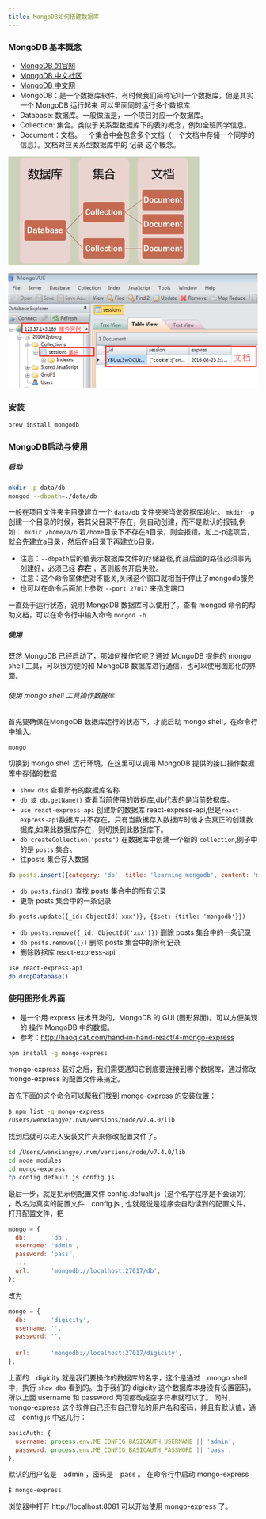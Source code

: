 ```yaml
---
title: MongoDB如何搭建数据库
---
```


### MongoDB 基本概念

- [ MongoDB 的官网](https://www.mongodb.com/)
- [ MongoDB 中文社区](http://www.mongoing.com/)
- [ MongoDB 中文网](http://www.mongodb.org.cn/)
- MongoDB：是一个数据库软件，有时候我们简称它叫一个数据库，但是其实一个 MongoDB 运行起来 可以里面同时运行多个数据库
- Database: 数据库。一般做法是，一个项目对应一个数据库。
- Collection: 集合。类似于关系型数据库下的表的概念，例如全班同学信息。
- Document：文档。一个集合中会包含多个文档（一个文档中存储一个同学的信息）。文档对应关系型数据库中的 记录 这个概念。

![mongodbstructure](./img/mongodbstructure.png)

![mongovue](./img/mongovue.png)

### 安装

```bash
brew install mongodb
```

### MongoDB启动与使用

##### 启动

```bash
mkdir -p data/db
mongod --dbpath=./data/db
```
一般在项目文件夹主目录建立一个  `data/db` 文件夹来当做数据库地址。
`mkdir -p`  创建一个目录的时候，若其父目录不存在，则自动创建，而不是默认的报错,例如： `mkdir /home/a/b` 若`/home`目录下不存在a目录，则会报错。加上-p选项后，就会先建立a目录，然后在a目录下再建立b目录。

- 注意：`--dbpath`后的值表示数据库文件的存储路径,而且后面的路径必须事先创建好，必须已经 **存在** ，否则服务开启失败。
- 注意：这个命令窗体绝对不能关,关闭这个窗口就相当于停止了mongodb服务
- 也可以在命令后面加上参数 `--port 27017` 来指定端口

一直处于运行状态，说明 MongoDB 数据库可以使用了。查看 mongod 命令的帮助文档，可以在命令行中输入命令 `mongod -h`

##### 使用

既然 MongoDB 已经启动了，那如何操作它呢？通过 MongoDB 提供的 mongo shell 工具，可以很方便的和 MongoDB 数据库进行通信，也可以使用图形化的界面。

###### 使用 mongo shell 工具操作数据库

首先要确保在MongoDB 数据库运行的状态下，才能启动 mongo shell，在命令行中输入:

```
mongo
```

切换到 mongo shell 运行环境，在这里可以调用 MongoDB 提供的接口操作数据库中存储的数据

- `show dbs` 查看所有的数据库名称
- `db 或 db.getName()` 查看当前使用的数据库,db代表的是当前数据库。
- `use react-express-api` 创建新的数据库 react-express-api,但是`react-express-api`数据库并不存在，只有当数据存入数据库时候才会真正的创建数据库,如果此数据库存在，则切换到此数据库下。
- `db.createCollection('posts')` 在数据库中创建一个新的 `collection`,例子中的是 `posts` 集合。
- 往posts 集合存入数据

```js
db.posts.insert({category: 'db', title: 'learning mongodb', content: 'mongodb is a nosql database'})
```

- `db.posts.find()` 查找 posts 集合中的所有记录
- 更新 posts 集合中的一条记录

```
db.posts.update({_id: ObjectId('xxx')}, {$set: {title: 'mongodb'}})
```

- `db.posts.remove({_id: ObjectId('xxx')})` 删除 posts 集合中的一条记录
- `db.posts.remove({})` 删除 posts 集合中的所有记录
- 删除数据库 react-express-api

```bash
use react-express-api
db.dropDatabase()
```

### 使用图形化界面

-  是一个用 express 技术开发的，MongoDB 的 GUI (图形界面)。可以方便美观的 操作 MongoDB 中的数据。
- 参考：http://haoqicat.com/hand-in-hand-react/4-mongo-express

```bash
npm install -g mongo-express
```
mongo-express 装好之后，我们需要通知它到底要连接到哪个数据库，通过修改 mongo-express 的配置文件来搞定。

首先下面的这个命令可以帮我们找到 mongo-express 的安装位置：

```bash
$ npm list -g mongo-express
/Users/wenxiangye/.nvm/versions/node/v7.4.0/lib
```

找到后就可以进入安装文件夹来修改配置文件了。

```bash
cd /Users/wenxiangye/.nvm/versions/node/v7.4.0/lib
cd node_modules
cd mongo-express
cp config.default.js config.js
```

最后一步，就是把示例配置文件 config.defualt.js（这个名字程序是不会读的） ，改名为真实的配置文件　config.js , 也就是说是程序会自动读到的配置文件。
打开配置文件，把

```js
mongo = {
  db:       'db',
  username: 'admin',
  password: 'pass',
  ...
  url:      'mongodb://localhost:27017/db',
};
```
改为

```js
mongo = {
  db:       'digicity',
  username: '',
  password: '',
  ...
  url:      'mongodb://localhost:27017/digicity',
};
```
上面的　digicity 就是我们要操作的数据库的名字，这个是通过　mongo shell 中，执行 `show dbs` 看到的。由于我们的 digicity 这个数据库本身没有设置密码，所以上面 username 和 password 两项都改成空字符串就可以了。
同时，mongo-express 这个软件自己还有自己登陆的用户名和密码，并且有默认值，通过　config.js 中这几行：

```js
basicAuth: {
  username: process.env.ME_CONFIG_BASICAUTH_USERNAME || 'admin',
  password: process.env.ME_CONFIG_BASICAUTH_PASSWORD || 'pass',
},
```
默认的用户名是　admin ，密码是　pass 。
在命令行中启动 mongo-express

```bash
$ mongo-express
```
浏览器中打开 http://localhost:8081 可以开始使用 mongo-express 了。

